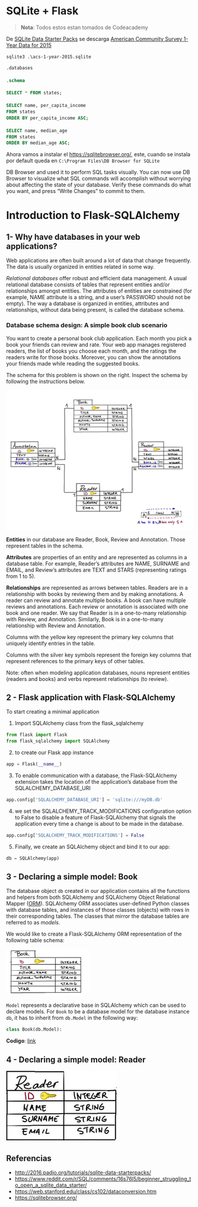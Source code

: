 # SQLite + Flask

> **Nota**: Todos estos estan tomados de Codeacademy

De [SQLite Data Starter Packs](http://2016.padjo.org/tutorials/sqlite-data-starterpacks/) se descarga [American Community Survey 1-Year Data for 2015](http://2016.padjo.org/tutorials/sqlite-data-starterpacks/#toc-american-community-survey-1-year-data-for-2015)

```
sqlite3 .\acs-1-year-2015.sqlite
```

```sql
.databases

.schema

SELECT * FROM states;

SELECT name, per_capita_income
FROM states
ORDER BY per_capita_income ASC;

SELECT name, median_age
FROM states
ORDER BY median_age ASC;
```

Ahora vamos a instalar el https://sqlitebrowser.org/, este, cuando se instala por default queda en ```C:\Program Files\DB Browser for SQLite```

DB Browser and used it to perform SQL tasks visually. You can now use DB Browser to visualize what SQL commands will accomplish without worrying about affecting the state of your database. Verify these commands do what you want, and press “Write Changes” to commit to them. 


# Introduction to Flask-SQLAlchemy

## 1- Why have databases in your web applications?

Web applications are often built around a lot of data that change frequently. The data is usually organized in entities related in some way.

*Relational databases* offer robust and efficient data management. A usual relational database consists of tables that represent entities and/or relationships amongst entities. The attributes of entities are constrained (for example, NAME attribute is a string, and a user’s PASSWORD should not be empty). The way a database is organized in entities, attributes and relationships, without data being present, is called the database schema.

### Database schema design: A simple book club scenario

You want to create a personal book club application. Each month you pick a book your friends can review and rate. Your web app manages registered readers, the list of books you choose each month, and the ratings the readers write for those books. Moreover, you can show the annotations your friends made while reading the suggested books.

The schema for this problem is shown on the right. Inspect the schema by following the instructions below.

![books_schema](books-schema.jpg)

**Entities** in our database are Reader, Book, Review and Annotation. Those represent tables in the schema.

**Attributes** are properties of an entity and are represented as columns in a database table. For example, Reader’s attributes are NAME, SURNAME and EMAIL, and Review’s attributes are TEXT and STARS (representing ratings from 1 to 5).

**Relationships** are represented as arrows between tables. Readers are in a relationship with books by reviewing them and by making annotations. A reader can review and annotate multiple books. A book can have multiple reviews and annotations. Each review or annotation is associated with one book and one reader. We say that Reader is in a one-to-many relationship with Review, and Annotation. Similarly, Book is in a one-to-many relationship with Review and Annotation.

Columns with the yellow key represent the primary key columns that uniquely identify entries in the table.

Columns with the silver key symbols represent the foreign key columns that represent references to the primary keys of other tables.

Note: often when modeling application databases, nouns represent entities (readers and books) and verbs represent relationships (to review).

## 2 - Flask application with Flask-SQLAlchemy

To start creating a minimal application

1. Import SQLAlchemy class from the flask_sqlalchemy

```python
from flask import Flask
from flask_sqlalchemy import SQLAlchemy
```

2. to create our Flask app instance
   
```python
app = Flask(__name__)
```

3. To enable communication with a database, the Flask-SQLAlchemy extension takes the location of the application’s database from the SQLALCHEMY_DATABASE_URI
   
```python
app.config['SQLALCHEMY_DATABASE_URI'] = 'sqlite:///myDB.db' 
```

4. we set the SQLALCHEMY_TRACK_MODIFICATIONS configuration option to False to disable a feature of Flask-SQLAlchemy that signals the application every time a change is about to be made in the database.

```python
app.config['SQLALCHEMY_TRACK_MODIFICATIONS'] = False
```
5. Finally, we create an SQLAlchemy object and bind it to our app:
   
```python
db = SQLAlchemy(app)
```

## 3 - Declaring a simple model: Book

The database object ```db``` created in our application contains all the functions and helpers from both SQLAlchemy and SQLAlchemy Object Relational Mapper ([ORM](https://www.educative.io/answers/what-is-object-relational-mapping)). SQLAlchemy ORM associates user-defined Python classes with database tables, and instances of those classes (objects) with rows in their corresponding tables. The classes that mirror the database tables are referred to as *models*.

We would like to create a Flask-SQLAlchemy ORM representation of the following table schema:

![book_schema](book_schema.png)

```Model``` represents a declarative base in SQLAlchemy which can be used to declare models. For ```Book``` to be a database model for the database instance ```db```, it has to inherit from ```db.Model``` in the following way:

```python
class Book(db.Model):
```

**Codigo**: [link](https://gist.github.com/codecademydev/8bbc233c46c59c8f37fadab98755ea62)


## 4 - Declaring a simple model: Reader

![reader_schema](reader_schema.jpg)

## Referencias

* http://2016.padjo.org/tutorials/sqlite-data-starterpacks/
* https://www.reddit.com/r/SQL/comments/16s76l5/beginner_struggling_to_open_a_sqlite_data_starter/
* https://web.stanford.edu/class/cs102/dataconversion.htm
* https://sqlitebrowser.org/